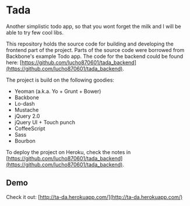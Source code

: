 Tada
====

Another simplistic todo app, so that you wont forget the milk and I will be able to try few cool libs.

This repository holds the source code for building and developing the frontend part of the project. Parts of the source code were borrowed from Backbone's example Todo app. The code for the backend could be found here: [https://github.com/lucho870601/tada_backend](https://github.com/lucho870601/tada_backend).

The project is build on the following goodies:

* Yeoman (a.k.a. Yo + Grunt + Bower)
* Backbone
* Lo-dash
* Mustache
* jQuery 2.0
* jQuery UI + Touch punch
* CoffeeScript
* Sass
* Bourbon

To deploy the project on Heroku, check the notes in [https://github.com/lucho870601/tada_backend](https://github.com/lucho870601/tada_backend). 

Demo
----

Check it out: [http://ta-da.herokuapp.com/](http://ta-da.herokuapp.com/)

